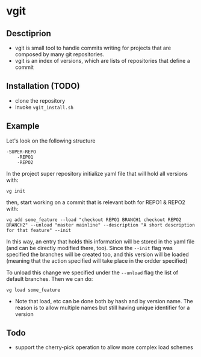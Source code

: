 # vgit

## Desctiprion
* vgit is small tool to handle commits writing for projects that are composed by many git repositories.
* vgit is an index of versions, which are lists of repositories that define a commit

## Installation (TODO)

- clone the repository
- invoke `vgit_install.sh`

## Example

Let's look on the following structure
~~~
-SUPER-REPO
	-REPO1
	-REPO2
~~~

In the project super repository initialize yaml file that will hold all versions with:

`vg init`

then, start working on a commit that is relevant both for REPO1 & REPO2 with:

~~~
vg add some_feature --load "checkout REPO1 BRANCH1 checkout REPO2 BRANCH2" --unload "master mainline" --description "A short description for that feature" --init
~~~

In this way, an entry that holds this information will be stored in the yaml file (and can be directly modified there, too). Since the `--init` flag was specified the branches will be created too, and this version will be loaded (meaning that the action specified will take place in the ordder specified)

To unload this change we specified under the `--unload` flag the list of default branches. Then we can do:

~~~
vg load some_feature
~~~

* Note that load, etc can be done both by hash and by version name. The reason is to allow multiple names but still having unique identifier for a version


## Todo
* support the cherry-pick operation to allow more complex load schemes
